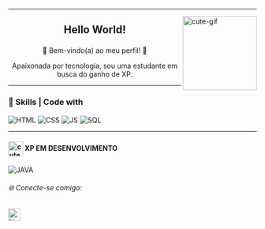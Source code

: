 
<hr>

<img align="right" alt="cute-gif" height="150" width="150" src="https://user-images.githubusercontent.com/119058582/236551755-2135f801-0843-4dc2-b1a7-ce17220be18a.gif">


## <p align="center">Hello World!</p>

<p align="center">
 🌟 Bem-vindo(a) ao meu perfil! 🌟
<p align="center">
  Apaixonada por tecnologia, sou uma estudante em busca do ganho de XP.
</p>

<hr>


### 📌 Skills | Code with
<div style="dispaly=in-line block">
   <img align="center" alt="HTML" height="" width="" src="https://img.shields.io/badge/html5-%23E34F26.svg?style=for-the-badge&logo=html5&logoColor=white">
  <img align="center" alt="CSS" height="" width="" src="https://img.shields.io/badge/css3-%231572B6.svg?style=for-the-badge&logo=css3&logoColor=white">
  <img align="center" alt="JS" height="" width="" src="https://img.shields.io/badge/javascript-%23323330.svg?style=for-the-badge&logo=javascript&logoColor=%23F7DF1E">
  <img align="center" alt="SQL" height="" width="" src="https://img.shields.io/badge/sqlite-%2307405e.svg?style=for-the-badge&logo=sqlite&logoColor=white">
</div>

<hr>
   
#### <img align="center" alt="cute-gif" height="30"  src="https://user-images.githubusercontent.com/119058582/236561127-7287a52a-d839-4c45-be81-4a75e1c64ea0.gif"> XP EM DESENVOLVIMENTO 
   <div style="dispaly=in-line block">
     <p> <img align="center" alt="JAVA" height="" width="" src="https://img.shields.io/badge/Java-ED8B00?style=for-the-badge&logo=openjdk&logoColor=white"></p>
    </div>


###### 🌐 Conecte-se comigo: 

[<img src="https://github.com/liliangeovana/liliangeovana/assets/119058582/4bc8b9cf-7de5-48f4-8ce4-1eb5aec82305" alt="LinkedIn" width="25" height="25">](https://www.linkedin.com/in/l%C3%ADlian-saraiva-766b23243/) 













